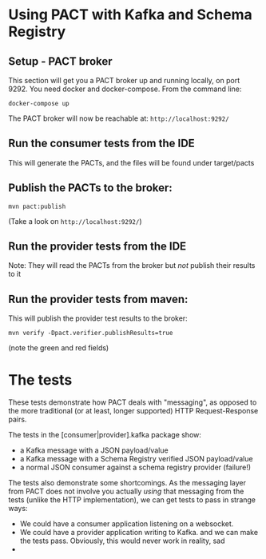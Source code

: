 # Using PACT with Kafka and Schema Registry

## Setup - PACT broker
This section will get you a PACT broker up and running locally, on port 9292.
You need docker and docker-compose. From the command line:
```
docker-compose up
```
The PACT broker will now be reachable at: `http://localhost:9292/`
    
## Run the consumer tests from the IDE
This will generate the PACTs, and the files will be found under target/pacts

## Publish the PACTs to the broker:
```
mvn pact:publish
```
(Take a look on `http://localhost:9292/`)

## Run the provider tests from the IDE
Note: They will read the PACTs from the broker but *not* publish their results to it

## Run the provider tests from maven:
This will publish the provider test results to the broker:
```
mvn verify -Dpact.verifier.publishResults=true
```
(note the green and red fields)

# The tests
These tests demonstrate how PACT deals with "messaging", as opposed to the more
traditional (or at least, longer supported) HTTP Request-Response pairs.

The tests in the [consumer|provider].kafka package show:
 * a Kafka message with a JSON payload/value
 * a Kafka message with a Schema Registry verified JSON payload/value
 * a normal JSON consumer against a schema registry provider (failure!)


The tests also demonstrate some shortcomings. As the messaging layer from PACT does 
not involve you actually *using* that messaging from the tests (unlike the HTTP
implementation), we can get tests to pass in strange ways:
 * We could have a consumer application listening on a websocket.
 * We could have a provider application writing to Kafka.
and we can make the tests pass. Obviously, this would never work in reality,
sad
 * 
